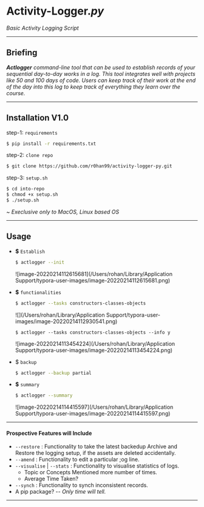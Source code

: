 # Activity-Logger.***py***

*Basic Activity Logging Script*

---

## Briefing

_**Actlogger** command-line tool that can be used to establish records of your sequential day-to-day works in a log. This tool integrates well with projects like 50 and 100 days of code. Users can keep track of their work at the end of the day into this log to keep track of everything they learn over the course._

---

## Installation V1.0

step-1: ``requirements``

```bash
$ pip install -r requirements.txt
```

step-2: ``clone repo``

```bash
$ git clone https://github.com/r0han99/activity-logger-py.git
```

step-3: ``setup.sh``

```bash
$ cd into-repo
$ chmod +x setup.sh
$ ./setup.sh
```

~ _Execlusive only to MacOS, Linux based OS_

---

## Usage

- **$** ``Establish``

  ```bash
  $ actlogger --init
  ```

  ![image-20220214112615681](/Users/rohan/Library/Application Support/typora-user-images/image-20220214112615681.png)

* **$** ``functionalities``

  ```bash
  $ actlogger --tasks constructors-classes-objects
  ```

  ![](/Users/rohan/Library/Application Support/typora-user-images/image-20220214112930541.png)

   ```
  $ actlogger --tasks constructors-classes-objects --info y
   ```

  ![image-20220214113454224](/Users/rohan/Library/Application Support/typora-user-images/image-20220214113454224.png)

* $ ``backup``

  ```bash
  $ actlogger --backup partial 
  ```

* **$** ``summary``

  ```bash
  $ actlogger --summary
  ```

  ![image-20220214114415597](/Users/rohan/Library/Application Support/typora-user-images/image-20220214114415597.png)

---

#### Prospective Features will Include

* ``--restore`` : Functionality to take the latest backedup Archive and Restore the logging setup, if the assets are deleted accidentally.
* ``--amend`` : Functionality to edit a particular ;og line.
* ``--visualise`` | ``--stats`` : Functionality to visualise statistics of logs. 
  * Topic or Concepts Mentioned more number of times.
  * Average Time Taken?
* ``--synch`` : Functionality to synch inconsistent records.
* A pip package? -- *Only time will tell.*

---

